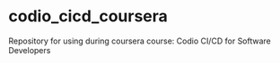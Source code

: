 # codio_cicd_coursera
Repository for using during coursera course: Codio  CI/CD for Software Developers
